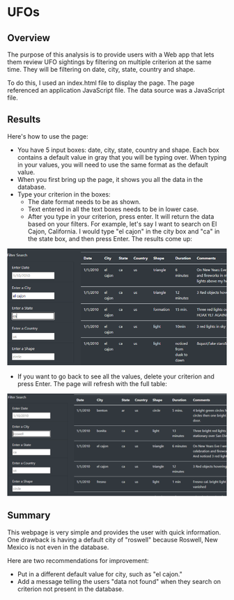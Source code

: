 # UFOs

## Overview
The purpose of this analysis is to provide users with a Web app that lets them review UFO sightings by filtering on multiple criterion at the same time. They will be filtering on date, city, state, country and shape.

To do this, I used an index.html file to display the page. The page referenced an application JavaScript file. The data source was a JavaScript file. 
## Results
Here's how to use the page:
- You have 5 input boxes: date, city, state, country and shape. Each box contains a default value in gray that you will be typing over. When typing in your values, you will need to use the same format as the default value.
- When you first bring up the page, it shows you all the data in the database. 
- Type your criterion in the boxes:
  - The date format needs to be as shown.  
  - Text entered in all the text boxes needs to be in lower case.
  - After you type in your criterion, press enter. It will return the data based on your filters. For example, let's say I want to search on El Cajon, California. I would type "el cajon" in the city box and "ca" in the state box, and then press Enter. The results come up:

![](./Resources/search_example.png)  

- If you want to go back to see all the values, delete your criterion and press Enter. The page will refresh with the full table:

![](./Resources/full_table.png)  

## Summary
This webpage is very simple and provides the user with quick information. One drawback is having a default city of "roswell" because Roswell, New Mexico is not even in the database. 

Here are two recommendations for improvement:
- Put in a different default value for city, such as "el cajon." 
- Add a message telling the users "data not found" when they search on criterion not present in the database.



